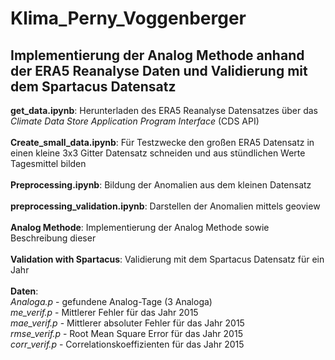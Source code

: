 # Klima_Perny_Voggenberger
## Implementierung der Analog Methode anhand der ERA5 Reanalyse Daten und Validierung mit dem Spartacus Datensatz
**get_data.ipynb**: Herunterladen des ERA5 Reanalyse Datensatzes über das *Climate Data Store Application Program Interface* (CDS API) <br>
<br>
**Create_small_data.ipynb**: Für Testzwecke den großen ERA5 Datensatz in einen kleine 3x3 Gitter Datensatz schneiden und aus stündlichen Werte Tagesmittel bilden <br>
<br>
**Preprocessing.ipynb**: Bildung der Anomalien aus dem kleinen Datensatz<br>
<br>
**preprocessing_validation.ipynb**: Darstellen der Anomalien mittels geoview <br>
<br>
**Analog Methode**: Implementierung der Analog Methode sowie Beschreibung dieser <br>
<br>
**Validation with Spartacus**: Validierung mit dem Spartacus Datensatz für ein Jahr <br>
<br>
**Daten**:  <br>
*Analoga.p* - gefundene Analog-Tage (3 Analoga)<br>
*me_verif.p* - Mittlerer Fehler für das Jahr 2015<br>
*mae_verif.p* - Mittlerer absoluter Fehler für das Jahr 2015<br>
*rmse_verif.p* - Root Mean Square Error für das Jahr 2015<br>
*corr_verif.p* - Correlationskoeffizienten für das Jahr 2015<br>
